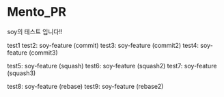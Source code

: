 # Mento_PR
soy의 테스트 입니다!!

test1
test2: soy-feature (commit)
test3: soy-feature (commit2)
test4: soy-feature (commit3)

test5: soy-feature (squash)
test6: soy-feature (squash2)
test7: soy-feature (squash3)

test8: soy-feature (rebase)
test9: soy-feature (rebase2)
